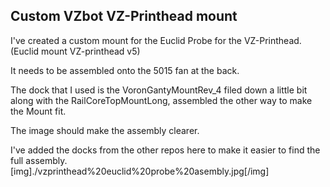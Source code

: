 ## Custom VZbot VZ-Printhead mount
I've created a custom mount for the Euclid Probe for the VZ-Printhead. (Euclid mount VZ-printhead v5)

It needs to be assembled onto the 5015 fan at the back.

The dock that I used is the VoronGantyMountRev_4 filed down a little bit along with the RailCoreTopMountLong, assembled the other way to make the Mount fit.

The image should make the assembly clearer.

I've added the docks from the other repos here to make it easier to find the full assembly.
[img]./vzprinthead%20euclid%20probe%20asembly.jpg[/img]
